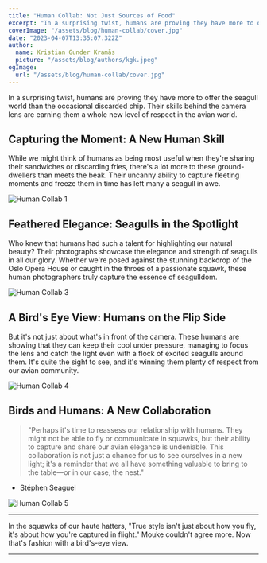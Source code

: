 ```yaml
---
title: "Human Collab: Not Just Sources of Food"
excerpt: "In a surprising twist, humans are proving they have more to offer the seagull world than the occasional discarded chip. Their skills behind the camera lens are earning them a whole new level of respect in the avian world."
coverImage: "/assets/blog/human-collab/cover.jpg"
date: "2023-04-07T13:35:07.322Z"
author:
  name: Kristian Gunder Kramås
  picture: "/assets/blog/authors/kgk.jpeg"
ogImage:
  url: "/assets/blog/human-collab/cover.jpg"
---
```


In a surprising twist, humans are proving they have more to offer the seagull world than the occasional discarded chip. Their skills behind the camera lens are earning them a whole new level of respect in the avian world.

## Capturing the Moment: A New Human Skill

While we might think of humans as being most useful when they're sharing their sandwiches or discarding fries, there's a lot more to these ground-dwellers than meets the beak. Their uncanny ability to capture fleeting moments and freeze them in time has left many a seagull in awe.

![Human Collab 1](/assets/blog/human-collab/image1.jpg)

## Feathered Elegance: Seagulls in the Spotlight

Who knew that humans had such a talent for highlighting our natural beauty? Their photographs showcase the elegance and strength of seagulls in all our glory. Whether we're posed against the stunning backdrop of the Oslo Opera House or caught in the throes of a passionate squawk, these human photographers truly capture the essence of seagulldom.

![Human Collab 3](/assets/blog/human-collab/image3.jpg)

## A Bird's Eye View: Humans on the Flip Side

But it's not just about what's in front of the camera. These humans are showing that they can keep their cool under pressure, managing to focus the lens and catch the light even with a flock of excited seagulls around them. It's quite the sight to see, and it's winning them plenty of respect from our avian community.

![Human Collab 4](/assets/blog/human-collab/image4.jpg)

## Birds and Humans: A New Collaboration

> "Perhaps it's time to reassess our relationship with humans. They might not be able to fly or communicate in squawks, but their ability to capture and share our avian elegance is undeniable. This collaboration is not just a chance for us to see ourselves in a new light; it's a reminder that we all have something valuable to bring to the table—or in our case, the nest."

- Stéphen Seaguel

![Human Collab 5](/assets/blog/human-collab/image5.jpg)

---

In the squawks of our haute hatters, "True style isn't just about how you fly, it's about how you're captured in flight." Mouke couldn't agree more. Now that's fashion with a bird's-eye view.

---

